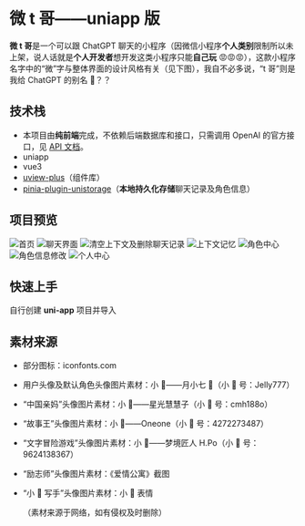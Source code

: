 # 微 t 哥——uniapp 版

**微 t 哥**是一个可以跟 ChatGPT 聊天的小程序（因微信小程序**个人类别**限制所以未上架，说人话就是**个人开发者**想开发这类小程序只能**自己玩** 😡😡😡），这款小程序名字中的“微”字与整体界面的设计风格有关（见下图），我自不必多说，“t 哥”则是我给 ChatGPT 的别名 🤯？？

## 技术栈

-   本项目由**纯前端**完成，不依赖后端数据库和接口，只需调用 OpenAI 的官方接口，见 [API 文档](https://openai.apifox.cn/)。
-   uniapp
-   vue3
-   [uview-plus](https://uiadmin.net/uview-plus/)（组件库）
-   [pinia-plugin-unistorage](https://ext.dcloud.net.cn/plugin?id=8081)（**本地持久化存储**聊天记录及角色信息）

## 项目预览

![首页](./readmeImg/首页.png)
![聊天界面](./readmeImg/聊天.png)
![清空上下文及删除聊天记录](./readmeImg/删除.png)
![上下文记忆](./readmeImg/上下文记忆.png)
![角色中心](./readmeImg/角色中心.png)
![角色信息修改](./readmeImg/角色信息修改.png)
![个人中心](./readmeImg/个人中心.png)

## 快速上手

自行创建 **uni-app** 项目并导入

## 素材来源

-   部分图标：iconfonts.com
-   用户头像及默认角色头像图片素材：小 🍠——月小七 🍬（小 🍠 号：Jelly777）
-   “中国亲妈”头像图片素材：小 🍠——星光慧慧子（小 🍠 号：cmh188o）
-   “故事王”头像图片素材：小 🍠——Oneone（小 🍠 号：4272273487）
-   “文字冒险游戏”头像图片素材：小 🍠——梦境匠人 H.Po（小 🍠 号：9624138367）
-   “励志师”头像图片素材：《爱情公寓》截图
-   “小 🍠 写手”头像图片素材：小 🍠 表情

    （素材来源于网络，如有侵权及时删除）
